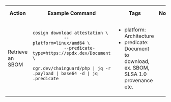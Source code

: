 <table>
    <!-- Header -->
    <tr>
        <th>Action</th>
        <th>Example Command</th>
        <th>Tags</th>
        <th>Notes</th>
        <th>Use Cases</th>
    </tr>
    <!-- Start entry in the cheatsheet -->
    <tr>
        <td> <!-- Description -->
        Retrieve an SBOM
        </td>
        <td> <!-- Copy paste command -->
            <pre><code class="language-bash">cosign download attestation \
            --platform=linux/amd64 \
            --predicate-type=https://spdx.dev/Document \
            cgr.dev/chainguard/php | jq -r .payload | base64 -d | jq .predicate
            </code></pre>
        </td>
        <td> <!-- Tags -->
            <ul>
                <li>platform: Architecture</li>
                <li>predicate: Document to download, ex. SBOM, SLSA 1.0 provenance etc.</li>
            </ul>
        </td>
    </tr>
    <!-- End entry in the cheatsheet -->
</table>